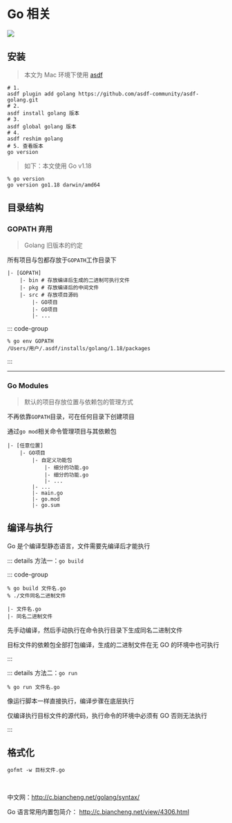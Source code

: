 # Go 相关

![](/images/golang.webp)

## 安装

> 本文为 Mac 环境下使用 [asdf](../../web-others/web-dev-tools/asdf/index.md)

```shell
# 1.
asdf plugin add golang https://github.com/asdf-community/asdf-golang.git
# 2.
asdf install golang 版本
# 3.
asdf global golang 版本
# 4.
asdf reshim golang
# 5. 查看版本
go version
```

> 如下：本文使用 Go v1.18

```shell
% go version
go version go1.18 darwin/amd64
```

## 目录结构

### GOPATH <Badge type="warning">弃用</Badge>

> Golang 旧版本的约定

所有项目与包都存放于`GOPATH`工作目录下

```shell
|- [GOPATH]
    |- bin # 存放编译后生成的二进制可执行文件
    |- pkg # 存放编译后的中间文件
    |- src # 存放项目源码
        |- GO项目
        |- GO项目
        |- ...
```

::: code-group

```shell [获取 GOPATH]
% go env GOPATH
/Users/用户/.asdf/installs/golang/1.18/packages
```

:::

---

### Go Modules

> 默认的项目存放位置与依赖包的管理方式

不再依靠`GOPATH`目录，可在任何目录下创建项目

通过`go mod`相关命令管理项目与其依赖包

```shell
|- [任意位置]
    |- GO项目
        |- 自定义功能包
            |- 细分的功能.go
            |- 细分的功能.go
            |- ...
        |- ...
        |- main.go
        |- go.mod
        |- go.sum
```

## 编译与执行

Go 是个编译型静态语言，文件需要先编译后才能执行

::: details 方法一：`go build`

::: code-group

```shell [命令]
% go build 文件名.go
% ./文件同名二进制文件
```

```shell [目录]
|- 文件名.go
|- 同名二进制文件
```

先手动编译，然后手动执行在命令执行目录下生成同名二进制文件

目标文件的依赖包全部打包编译，生成的二进制文件在无 GO 的环境中也可执行

:::

::: details 方法二：`go run`

```shell
% go run 文件名.go
```

像运行脚本一样直接执行，编译步骤在底层执行

仅编译执行目标文件的源代码，执行命令的环境中必须有 GO 否则无法执行

:::

## 格式化

```shell
gofmt -w 目标文件.go
```

<br/>

中文网：http://c.biancheng.net/golang/syntax/

Go 语言常用内置包简介： http://c.biancheng.net/view/4306.html
